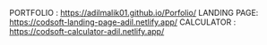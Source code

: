 PORTFOLIO :  https://adilmalik01.github.io/Porfolio/
LANDING PAGE: https://codsoft-landing-page-adil.netlify.app/
CALCULATOR : https://codsoft-calculator-adil.netlify.app/
